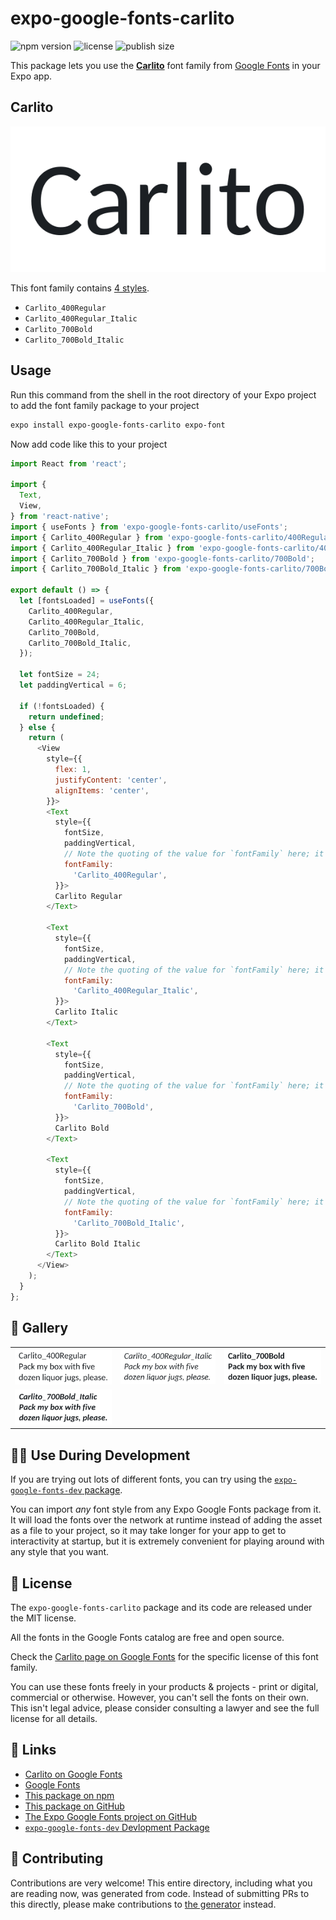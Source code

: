 # expo-google-fonts-carlito

![npm version](https://flat.badgen.net/npm/v/expo-google-fonts-carlito)
![license](https://flat.badgen.net/github/license/expo/google-fonts)
![publish size](https://flat.badgen.net/packagephobia/install/expo-google-fonts-carlito)

This package lets you use the [**Carlito**](https://fonts.google.com/specimen/Carlito) font family from [Google Fonts](https://fonts.google.com/) in your Expo app.

## Carlito

![Carlito](./font-family.png)

This font family contains [4 styles](#-gallery).

- `Carlito_400Regular`
- `Carlito_400Regular_Italic`
- `Carlito_700Bold`
- `Carlito_700Bold_Italic`

## Usage

Run this command from the shell in the root directory of your Expo project to add the font family package to your project
```sh
expo install expo-google-fonts-carlito expo-font
```

Now add code like this to your project
```js
import React from 'react';

import {
  Text,
  View,
} from 'react-native';
import { useFonts } from 'expo-google-fonts-carlito/useFonts';
import { Carlito_400Regular } from 'expo-google-fonts-carlito/400Regular';
import { Carlito_400Regular_Italic } from 'expo-google-fonts-carlito/400Regular_Italic';
import { Carlito_700Bold } from 'expo-google-fonts-carlito/700Bold';
import { Carlito_700Bold_Italic } from 'expo-google-fonts-carlito/700Bold_Italic';

export default () => {
  let [fontsLoaded] = useFonts({
    Carlito_400Regular,
    Carlito_400Regular_Italic,
    Carlito_700Bold,
    Carlito_700Bold_Italic,
  });

  let fontSize = 24;
  let paddingVertical = 6;

  if (!fontsLoaded) {
    return undefined;
  } else {
    return (
      <View
        style={{
          flex: 1,
          justifyContent: 'center',
          alignItems: 'center',
        }}>
        <Text
          style={{
            fontSize,
            paddingVertical,
            // Note the quoting of the value for `fontFamily` here; it expects a string!
            fontFamily:
              'Carlito_400Regular',
          }}>
          Carlito Regular
        </Text>

        <Text
          style={{
            fontSize,
            paddingVertical,
            // Note the quoting of the value for `fontFamily` here; it expects a string!
            fontFamily:
              'Carlito_400Regular_Italic',
          }}>
          Carlito Italic
        </Text>

        <Text
          style={{
            fontSize,
            paddingVertical,
            // Note the quoting of the value for `fontFamily` here; it expects a string!
            fontFamily:
              'Carlito_700Bold',
          }}>
          Carlito Bold
        </Text>

        <Text
          style={{
            fontSize,
            paddingVertical,
            // Note the quoting of the value for `fontFamily` here; it expects a string!
            fontFamily:
              'Carlito_700Bold_Italic',
          }}>
          Carlito Bold Italic
        </Text>
      </View>
    );
  }
};

```

## 🔡 Gallery


||||
|-|-|-|
|![Carlito_400Regular](.//400Regular/Carlito_400Regular.ttf.png)|![Carlito_400Regular_Italic](.//400Regular_Italic/Carlito_400Regular_Italic.ttf.png)|![Carlito_700Bold](.//700Bold/Carlito_700Bold.ttf.png)||
|![Carlito_700Bold_Italic](.//700Bold_Italic/Carlito_700Bold_Italic.ttf.png)||||


## 👩‍💻 Use During Development

If you are trying out lots of different fonts, you can try using the [`expo-google-fonts-dev` package](https://github.com/freeboub/google-fonts/tree/master/font-packages/dev#readme).

You can import *any* font style from any Expo Google Fonts package from it. It will load the fonts
over the network at runtime instead of adding the asset as a file to your project, so it may take longer
for your app to get to interactivity at startup, but it is extremely convenient
for playing around with any style that you want.

## 📖 License

The `expo-google-fonts-carlito` package and its code are released under the MIT license.

All the fonts in the Google Fonts catalog are free and open source.

Check the [Carlito page on Google Fonts](https://fonts.google.com/specimen/Carlito) for the specific license of this font family.

You can use these fonts freely in your products & projects - print or digital, commercial or otherwise. However, you can't sell the fonts on their own. This isn't legal advice, please consider consulting a lawyer and see the full license for all details.

## 🔗 Links

- [Carlito on Google Fonts](https://fonts.google.com/specimen/Carlito)
- [Google Fonts](https://fonts.google.com/)
- [This package on npm](https://www.npmjs.com/package/expo-google-fonts-carlito)
- [This package on GitHub](https://github.com/freeboub/google-fonts/tree/master/font-packages/carlito)
- [The Expo Google Fonts project on GitHub](https://github.com/freeboub/google-fonts)
- [`expo-google-fonts-dev` Devlopment Package](https://github.com/freeboub/google-fonts/tree/master/font-packages/dev)

## 🤝 Contributing

Contributions are very welcome! This entire directory, including what you are reading now, was generated from code. Instead of submitting PRs to this directly, please make contributions to [the generator](https://github.com/freeboub/google-fonts/tree/master/packages/generator) instead.
